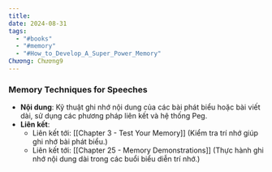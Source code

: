 ```yaml
---
title: 
date: 2024-08-31
tags:
  - "#books"
  - "#memory"
  - "#How_to_Develop_A_Super_Power_Memory"
Chương: Chương9
---
```

### Memory Techniques for Speeches

- **Nội dung**: Kỹ thuật ghi nhớ nội dung của các bài phát biểu hoặc bài viết dài, sử dụng các phương pháp liên kết và hệ thống Peg.
- **Liên kết**:
    - Liên kết tới: [[Chapter 3 - Test Your Memory]] (Kiểm tra trí nhớ giúp ghi nhớ bài phát biểu.)
    - Liên kết tới: [[Chapter 25 - Memory Demonstrations]] (Thực hành ghi nhớ nội dung dài trong các buổi biểu diễn trí nhớ.)